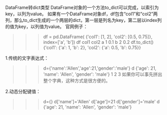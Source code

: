 DataFrame转dict类型
DataFrame对象的一个方法to_dict可以完成，以索引为key，以列为value。 
如果有一个DataFrame对象df，df包含“col1”和“col2”两列，那么to_dict生成的一个两层的dict，第一层是列名为key，第二层以index列的值为key，以列值为value。 
官网例子：

>>> df = pd.DataFrame(
        {'col1': [1, 2], 'col2': [0.5, 0.75]}, index=['a', 'b'])
>>> df
   col1  col2
a     1   0.1
b     2   0.2
>>> df.to_dict()
{'col1': {'a': 1, 'b': 2}, 'col2': {'a': 0.5, 'b': 0.75}}


1.传统的文字表达式：

>>> d={'name':'Allen','age':21,'gender':'male'}
>>> d
{'age': 21, 'name': 'Allen', 'gender': 'male'}
1
2
3
如果你可以事先拼出整个字典，这种方式是很方便的。

2.动态分配键值：

>>> d={}
>>> d['name']='Allen'
>>> d['age']=21
>>> d['gender']='male'
>>> d
{'age': 21, 'name': 'Allen', 'gender': 'male'}

